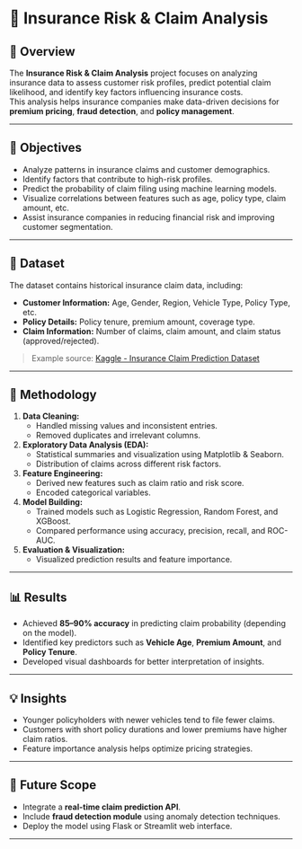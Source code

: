 # 🧾 Insurance Risk & Claim Analysis

## 📌 Overview
The **Insurance Risk & Claim Analysis** project focuses on analyzing insurance data to assess customer risk profiles, predict potential claim likelihood, and identify key factors influencing insurance costs.  
This analysis helps insurance companies make data-driven decisions for **premium pricing**, **fraud detection**, and **policy management**.

---

## 🎯 Objectives
- Analyze patterns in insurance claims and customer demographics.  
- Identify factors that contribute to high-risk profiles.  
- Predict the probability of claim filing using machine learning models.  
- Visualize correlations between features such as age, policy type, claim amount, etc.  
- Assist insurance companies in reducing financial risk and improving customer segmentation.

---

## 🧩 Dataset
The dataset contains historical insurance claim data, including:
- **Customer Information:** Age, Gender, Region, Vehicle Type, Policy Type, etc.  
- **Policy Details:** Policy tenure, premium amount, coverage type.  
- **Claim Information:** Number of claims, claim amount, and claim status (approved/rejected).

> Example source: [Kaggle - Insurance Claim Prediction Dataset](https://www.kaggle.com/)

---

## 🧠 Methodology
1. **Data Cleaning:**  
   - Handled missing values and inconsistent entries.  
   - Removed duplicates and irrelevant columns.  
2. **Exploratory Data Analysis (EDA):**  
   - Statistical summaries and visualization using Matplotlib & Seaborn.  
   - Distribution of claims across different risk factors.  
3. **Feature Engineering:**  
   - Derived new features such as claim ratio and risk score.  
   - Encoded categorical variables.  
4. **Model Building:**  
   - Trained models such as Logistic Regression, Random Forest, and XGBoost.  
   - Compared performance using accuracy, precision, recall, and ROC-AUC.  
5. **Evaluation & Visualization:**  
   - Visualized prediction results and feature importance.
     
---

## 📊 Results
- Achieved **85–90% accuracy** in predicting claim probability (depending on the model).  
- Identified key predictors such as **Vehicle Age**, **Premium Amount**, and **Policy Tenure**.  
- Developed visual dashboards for better interpretation of insights.

---

## 💡 Insights
- Younger policyholders with newer vehicles tend to file fewer claims.  
- Customers with short policy durations and lower premiums have higher claim ratios.  
- Feature importance analysis helps optimize pricing strategies.

---

## 🚀 Future Scope
- Integrate a **real-time claim prediction API**.  
- Include **fraud detection module** using anomaly detection techniques.  
- Deploy the model using Flask or Streamlit web interface.  

---

